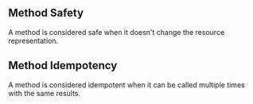
## Method Safety
A method is considered safe when it doesn't change the resource representation.

## Method Idempotency
A method is considered idempotent when it can be called multiple times with the same results.